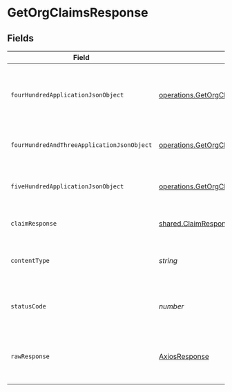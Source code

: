 # GetOrgClaimsResponse


## Fields

| Field                                                                                                                                                   | Type                                                                                                                                                    | Required                                                                                                                                                | Description                                                                                                                                             |
| ------------------------------------------------------------------------------------------------------------------------------------------------------- | ------------------------------------------------------------------------------------------------------------------------------------------------------- | ------------------------------------------------------------------------------------------------------------------------------------------------------- | ------------------------------------------------------------------------------------------------------------------------------------------------------- |
| `fourHundredApplicationJsonObject`                                                                                                                      | [operations.GetOrgClaimsResponseBody](../../../sdk/models/operations/getorgclaimsresponsebody.md)                                                       | :heavy_minus_sign:                                                                                                                                      | The request is malformed (e.g, a given path parameter is invalid)<br/>                                                                                  |
| `fourHundredAndThreeApplicationJsonObject`                                                                                                              | [operations.GetOrgClaimsOIDCTokenManagementResponseBody](../../../sdk/models/operations/getorgclaimsoidctokenmanagementresponsebody.md)                 | :heavy_minus_sign:                                                                                                                                      | The user is forbidden from making this request<br/>                                                                                                     |
| `fiveHundredApplicationJsonObject`                                                                                                                      | [operations.GetOrgClaimsOIDCTokenManagementResponseResponseBody](../../../sdk/models/operations/getorgclaimsoidctokenmanagementresponseresponsebody.md) | :heavy_minus_sign:                                                                                                                                      | Something unexpected happened on the server.                                                                                                            |
| `claimResponse`                                                                                                                                         | [shared.ClaimResponse](../../../sdk/models/shared/claimresponse.md)                                                                                     | :heavy_minus_sign:                                                                                                                                      | Claims successfully fetched.                                                                                                                            |
| `contentType`                                                                                                                                           | *string*                                                                                                                                                | :heavy_check_mark:                                                                                                                                      | HTTP response content type for this operation                                                                                                           |
| `statusCode`                                                                                                                                            | *number*                                                                                                                                                | :heavy_check_mark:                                                                                                                                      | HTTP response status code for this operation                                                                                                            |
| `rawResponse`                                                                                                                                           | [AxiosResponse](https://axios-http.com/docs/res_schema)                                                                                                 | :heavy_minus_sign:                                                                                                                                      | Raw HTTP response; suitable for custom response parsing                                                                                                 |